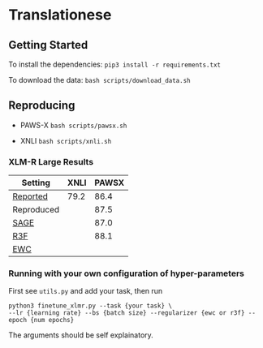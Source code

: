 # Translationese

## Getting Started
To install the dependencies: `pip3 install -r requirements.txt`

To download the data: `bash scripts/download_data.sh`

## Reproducing
- PAWS-X `bash scripts/pawsx.sh` 

- XNLI `bash scripts/xnli.sh`

### XLM-R Large Results 
| Setting | XNLI | PAWSX |
| ------- | ---- | ----- |
| [Reported](https://arxiv.org/abs/1911.02116)| 79.2 | 86.4 |
| Reproduced |  | 87.5 |
| [SAGE](https://openreview.net/pdf?id=cuvga_CiVND) |      | 87.0 |
| [R3F](https://arxiv.org/abs/2008.03156)  |      | 88.1 |
| [EWC](https://arxiv.org/abs/1612.00796)  |      |  |

### Running with your own configuration of hyper-parameters

First see `utils.py` and add your task, then run

```
python3 finetune_xlmr.py --task {your task} \
--lr {learning rate} --bs {batch size} --regularizer {ewc or r3f} --epoch {num epochs}
```

The arguments should be self explainatory.
